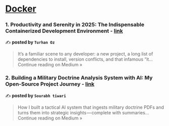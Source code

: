 
<h1><a href=https://medium.com/tag/docker/recommended target="_blank" rel="noopener noreferrer">Docker</a></h1>
<h3>1. Productivity and Serenity in 2025: The Indispensable Containerized Development Environment - <a href="https://medium.com/@turhan.oz/productivity-and-serenity-in-2025-the-indispensable-containerized-development-environment-3d023dd95ec6?source=rss------docker-5" target="_blank" rel="noopener noreferrer">link</a></h3>

✍️ **posted by `Turhan Oz`**

<blockquote>It’s a familiar scene to any developer: a new project, a long list of dependencies to install, version conflicts, and that infamous “it…
Continue reading on Medium »</blockquote>

<h3>2. Building a Military Doctrine Analysis System with AI: My Open-Source Project Journey - <a href="https://medium.com/@sourabh7iwari/building-a-military-doctrine-analysis-system-with-ai-my-open-source-project-journey-7d2f424ee11c?source=rss------docker-5" target="_blank" rel="noopener noreferrer">link</a></h3>

✍️ **posted by `Sourabh tiwari`**

<blockquote>How I built a tactical AI system that ingests military doctrine PDFs and turns them into strategic insights — complete with summaries…
Continue reading on Medium »</blockquote>

